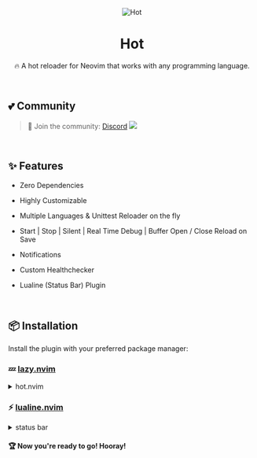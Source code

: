 <div align="center">

<p align="center">
  
  <img alt="Hot" src="https://sachinsenal0x64.github.io/picx-images-hosting/Background.92pxhcjiab.webp">
  
  <h1 align="center">Hot</h1>
  🔥 A hot reloader for Neovim that works with any programming language.
</p>

</div>

<br>

## 💕 Community

> 🍻 Join the community:  <a href="https://discord.gg/EbfftZ5Dd4">Discord</a>
> [![](https://cdn.statically.io/gh/sachinsenal0x64/picx-images-hosting@master/discord.72y8nlaw5mdc.webp)](https://discord.gg/EbfftZ5Dd4)

<br>

## ✨ Features

- Zero Dependencies
- Highly Customizable
- Multiple Languages & Unittest Reloader on the fly
- Start | Stop | Silent | Real Time Debug | Buffer Open / Close  Reload on Save
- Notifications
- Custom Healthchecker
- Lualine (Status Bar) Plugin

  <br>
  
## 📦 Installation

Install the plugin with your preferred package manager:

### 💤 [lazy.nvim](https://github.com/folke/lazy.nvim)

<details>
<summary>hot.nvim</summary>
  
```lua
    -- Enable Current directory 
    vim.opt.autochdir == true,

    {
        'sachinsenal0x64/hot.nvim',
        config = function()
          local opts = require('hot.params').opts
  
          -- Update the Lualine Status
          Reloader = opts.tweaks.default
          Reloader = '💤'
  
          Pattern = opts.tweaks.patterns
          Pattern = { 'main.py', 'main.go' }
  
          opts.tweaks.start = '🚀'
          opts.tweaks.stop = '💤'
          opts.tweaks.test = '🧪'
          opts.tweaks.test_done = '🧪.✅'
          opts.tweaks.test_fail = '🧪.❌'
  
          -- If the 'main.*' file doesn't exist, it will fall back to 'index.*'
          opts.tweaks.custom_file = 'index'
  
          -- Add Languages
          opts.set.languages.python = {
            cmd = 'python3',
            desc = 'Run Python file asynchronously',
            kill_desc = 'Kill the running Python file',
            emoji = '🐍',
            test = 'python -m unittest -v',
            ext = { '.py' },
          }
  
          opts.set.languages.go = {
            cmd = 'go run',
            desc = 'Run Go file asynchronously',
            kill_desc = 'Kill the running Go file',
            emoji = '🐹',
            test = 'go test',
            ext = { '.go' },
          }
  
          -- Thot Health Check
          vim.api.nvim_set_keymap('n', 'ho', '<Cmd>lua require("thot").check()<CR>', { noremap = true, silent = true })
  
          -- Keybinds
  
          -- Start
          vim.api.nvim_set_keymap('n', '<F3>', '<Cmd>lua require("hot").restart()<CR>', { noremap = true, silent = true })
          -- Silent
          vim.api.nvim_set_keymap('n', '<F4>', '<Cmd>lua require("hot").silent()<CR>', { noremap = true, silent = true })
          -- Stop
          vim.api.nvim_set_keymap('n', '<F5>', '<Cmd>lua require("hot").stop()<CR>', { noremap = true, silent = true })
          -- Test
          vim.api.nvim_set_keymap('n', '<F6>', '<Cmd>lua require("hot").test_restart()<CR>', { noremap = true, silent = true })
          -- Close Buffer
          vim.api.nvim_set_keymap('n', '<F8>', '<Cmd>lua require("hot").close_output_buffer()<CR>', { noremap = true, silent = true })
          -- Open Buffer
          vim.api.nvim_set_keymap('n', '<F7>', '<Cmd>lua require("hot").open_output_buffer()<CR>', { noremap = true, silent = true })
  
          -- Auto Reload on Save
  
          local save_group = vim.api.nvim_create_augroup('save_mapping', { clear = true })
          vim.api.nvim_create_autocmd('BufWritePost', {
            desc = 'Reloader',
            group = save_group,
            pattern = Pattern,
            callback = function()
              require('hot').silent()
            end,
          })
        end,
      },


```
</details>

### ⚡ [lualine.nvim](https://github.com/nvim-lualine/lualine.nvim)

<details>
<summary>status bar</summary>
  
```lua
 
local hot = {
          'Reloader',
        },

sections = {

    lualine_b = {
            hot,
   }
},   

```
</details>

#### 🏆 Now you're ready to go! Hooray!
